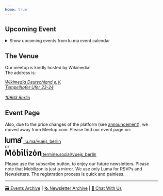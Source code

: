 ```yaml
---
home: true
---
```

<script setup lang="ts">
import NextEvent from './NextEvent.vue'
</script>

## Upcoming Event

<details>
  <summary>
    Show upcoming events from lu.ma event calendar
  </summary>
  <br />
  <iframe
    src="https://lu.ma/embed/calendar/cal-YB4E1NxlHNwOoYG/events?lt=light"
    width="640"
    height="440"
    frameborder="0"
    style="border: 1px solid #bfcbda88; border-radius: 4px;"
    allowfullscreen=""
    aria-hidden="false"
    tabindex="0"
  ></iframe>
</details>

<NextEvent />

## The Venue

Our meetup is kindly hosted by Wikimedia!<br/>
The address is:
<address>
  <a href="https://www.openstreetmap.org/node/2551527703">
    Wikimedia Deutschland e.V.<br/>
    Tempelhofer Ufer 23-24<br/>
    <br/>
    10963 Berlin<br/>
  </a>
</address>

## Event Page

Also, due to the price changes of the platform (see [announcement](/newsletters/202407.html)), we moved away from Meetup.com. Please find our event page on:

<a href="https://lu.ma/vuejs_berlin" title="New Event Page on Luma">
  <svg xmlns="http://www.w3.org/2000/svg" viewBox="0 0 724 264" width="60px"><path d="M38.53 260.65H.43V27.86h38.1zm86.46 2.77c-42.25 0-66.48-22.96-66.48-63V89.33h38.1v108.28c0 23.61 8.7 32.39 32.12 32.39 30.35 0 42.73-14.54 42.73-50.17v-90.5h38.1v171.33h-36.54v-29.91c-4.99 22.98-27.12 32.67-48.03 32.67zm347.2-2.77H434.4V149.87c0-22.5-7.01-30.87-25.88-30.87-24.28 0-37.11 14.45-37.11 41.79v99.86h-37.79V149.87c0-21.93-7.23-30.87-24.94-30.87-31.59 0-38.05 32.96-38.05 41.79v99.86h-38.1V89.33h36.54v29.96c6.49-21.02 27.02-33.71 47.72-33.71 20.69 0 38.09 7.9 45.64 33.71 10.13-26.76 28.35-33.71 50.15-33.71 37.88 0 59.61 18.88 59.61 51.81v123.26h0zm76.65 2.77c-52.62 0-61.55-33.45-61.55-50.52 0-20.1 8.83-38.21 27.93-45.55 8.41-3.11 16.52-5.43 24.84-7.1 7.33-1.47 18.64-3.03 26.91-4.17l2.73-.38c14.38-2 29.67-9.21 29.67-18.62 0-16-20.51-18.39-32.74-18.39-13.87 0-23.64 3.57-27.53 10.05-3.49 6.46-3.73 7.97-4.62 13.6l-.62 4.43h-38.1l.68-5.61c1.35-11.14 3.41-19.03 6.48-24.83 10.54-20.39 31.77-30.75 63.08-30.75 26.11 0 44.63 8.23 53.26 15.94 5.31 4.6 9.1 9.84 11.89 16.46 5.84 12.36 6.32 20.63 6.32 29.4v86.43c0 8.07.78 14.97 2.31 20.5l1.76 6.35h-38.91l-.7-4.19c-.5-2.96-.67-19.75-.88-26.23-8.99 23.61-28.27 33.18-52.21 33.18zm50.53-93.72c-7.97 6.11-20.47 9.6-38.62 13.23-31.27 5.78-36.54 13.06-36.54 27.22 0 12.5 10.63 20.26 27.75 20.26 33.23 0 47.41-15.48 47.41-51.77v-8.94zm124.2-105.51C688.46 64.19 660 35.73 660 .62c0 35.11-28.46 63.57-63.57 63.57h0c35.11 0 63.57 28.46 63.57 63.57h0c0-35.11 28.46-63.57 63.57-63.57z"/></svg>
  lu.ma/vuejs_berlin
</a>
<br/>or<br/>
<a href="https://termine.social/@vuejs_berlin" title="New Event Page on Mobilizon">
  <svg xmlns="http://www.w3.org/2000/svg" viewBox="0 0 248.16 46.78" width="120px"><path d="M0 45.82l3.18-40.8a29.88 29.88 0 015.07-.36 27.74 27.74 0 014.95.36l4.86 17.16a92.19 92.19 0 012.34 10.08h.36a92.19 92.19 0 012.34-10.08L28 5.02a29.23 29.23 0 015-.36 29.23 29.23 0 015 .36l3.18 40.8a13.61 13.61 0 01-3.63.42 23.41 23.41 0 01-3.63-.24l-1.2-19.92q-.36-5.52-.48-12.84h-.44l-7.32 26.51a25.62 25.62 0 01-4 .3 23.36 23.36 0 01-3.84-.3L9.36 13.24H9q-.3 8.94-.48 12.84L7.26 46a22.47 22.47 0 01-3.6.24A13.75 13.75 0 010 45.82zM74 31.06q0 8-4.26 12.3a12.21 12.21 0 01-9 3.42 12.21 12.21 0 01-9-3.42q-4.26-4.26-4.26-12.3t4.24-12.31a12.21 12.21 0 019-3.42 12.21 12.21 0 019 3.42Q74 23.02 74 31.06zM60.75 20.98q-5.67 0-5.67 10.08t5.67 10.08q5.67 0 5.67-10.08t-5.67-10.08zM103.2 19.75q2.7 4.11 2.7 11.28T102 42.31a13.18 13.18 0 01-10 4.11 31.41 31.41 0 01-11.34-2V2.2l.4-.45h2.76A4 4 0 0187 2.83a5.38 5.38 0 01.93 3.57v11.94a12.08 12.08 0 017.56-2.7 8.71 8.71 0 017.71 4.11zm-9.72 2a7.28 7.28 0 00-5.58 2.82v16a15 15 0 004.08.54 5.25 5.25 0 004.68-2.67q1.68-2.67 1.68-7.59 0-9.03-4.86-9.1zM121 22v23.94a20.85 20.85 0 01-3.66.3 23 23 0 01-3.78-.3V24.75q0-3.24-2.7-3.24h-.72a9.32 9.32 0 01-.3-2.58 10.7 10.7 0 01.3-2.7 39.63 39.63 0 014.38-.24h1a5.19 5.19 0 014 1.62A6.27 6.27 0 01121 22z"></path><path d="M119.82.84a7.37 7.37 0 01.6 3 7.37 7.37 0 01-.6 3 7.46 7.46 0 01-3.87.84 6.49 6.49 0 01-3.69-.93 7.37 7.37 0 01-.6-3 7.37 7.37 0 01.6-3 8.09 8.09 0 013.87-.84 7.05 7.05 0 013.69.93z"></path><path d="M139.08 40.42h2a10.23 10.23 0 01.6 3.18 9.24 9.24 0 01-.18 2.1 38.47 38.47 0 01-5.64.54q-6.48 0-6.48-7v-37l.36-.42h2.88a3.94 3.94 0 013.12 1.05 5.52 5.52 0 01.9 3.57v31.31q-.02 2.67 2.44 2.67zM155.94 22v23.94a20.85 20.85 0 01-3.66.3 23 23 0 01-3.78-.3V24.75q0-3.24-2.7-3.24h-.72a9.32 9.32 0 01-.3-2.58 10.7 10.7 0 01.3-2.7 39.63 39.63 0 014.38-.24h1a5.19 5.19 0 014.05 1.62 6.27 6.27 0 011.43 4.39z"></path><path d="M154.8 2.84a7.37 7.37 0 01.6 3 7.37 7.37 0 01-.6 3 7.46 7.46 0 01-3.87.84 6.49 6.49 0 01-3.69-.93 7.37 7.37 0 01-.6-3 7.37 7.37 0 01.6-3 8.09 8.09 0 013.87-.84 7.05 7.05 0 013.69.93z"></path><path d="M163.08 39.22l8.76-11.82q1.32-1.8 4.8-5.7l-.18-.3a63.09 63.09 0 01-7.74.42H163a9.79 9.79 0 01-.24-2.34 15.8 15.8 0 01.42-3.3h20.4a16.31 16.31 0 011 4.26 4.1 4.1 0 01-.78 2.34L175 34.66a64.65 64.65 0 01-4.56 5.7l.18.24q3.12-.3 5.22-.3h2.58a15.35 15.35 0 006.12-.9 9.4 9.4 0 01.72 3.12q0 3.42-4.32 3.42h-18a14.27 14.27 0 01-.9-3.93 5.08 5.08 0 011.04-2.79zM215.88 31.06q0 8-4.26 12.3a13.63 13.63 0 01-18.06 0q-4.26-4.26-4.26-12.3t4.26-12.31a13.63 13.63 0 0118.06 0q4.26 4.27 4.26 12.31zm-13.29-10.08q-5.67 0-5.67 10.08t5.67 10.08q5.67 0 5.67-10.08t-5.67-10.08zM247 25.84v13.32a11 11 0 001.2 5.64 7 7 0 01-4.41 1.56q-2.43 0-3.33-1.14a5.69 5.69 0 01-.9-3.54V27.4a7.74 7.74 0 00-.72-3.87 2.78 2.78 0 00-2.58-1.17 8.62 8.62 0 00-6.3 3v20.58a20.85 20.85 0 01-3.66.3 23 23 0 01-3.78-.3v-29.7l.42-.36h2.76q3.42 0 4.08 3.6 4.38-3.84 8.73-3.84t6.42 2.82a12.17 12.17 0 012.07 7.38z"></path><path d="M57.26 10.75a7.37 7.37 0 01-.6-3 7.37 7.37 0 01.6-3 8.09 8.09 0 013.87-.84 7.05 7.05 0 013.69.84 7.37 7.37 0 01.6 3 7.37 7.37 0 01-.6 3 7.46 7.46 0 01-3.87.84 6.49 6.49 0 01-3.69-.84zM198.26 10.75a7.37 7.37 0 01-.6-3 7.37 7.37 0 01.6-3 8.09 8.09 0 013.87-.84 7.05 7.05 0 013.69.84 7.37 7.37 0 01.6 3 7.37 7.37 0 01-.6 3 7.46 7.46 0 01-3.87.84 6.49 6.49 0 01-3.69-.84z"></path></svg>
  termine.social/vuejs_berlin
</a>

Please use the subscribe button, to enjoy our future newsletters. Please note that Mobilizon is just a mirror. We use only Luma for RSVPs and Newsletters. The registration process is quick and painless.

---

[🗃️ Events Archive](/events) | [🗞️ Newsletter Archive](/newsletters) | [💬 Chat With Us](https://chat.vuejs.berlin)

&nbsp;
